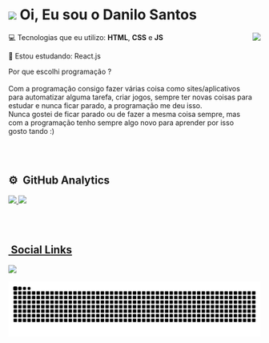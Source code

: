 <h1 align="left"><img src="https://raw.githubusercontent.com/kaueMarques/kaueMarques/master/hi.gif" height="30px"> Oi, Eu sou o Danilo Santos</h1>

<img align="right" height="300" src="https://raw.githubusercontent.com/MicaelliMedeiros/micaellimedeiros/master/image/computer-illustration.png"/>

💻 Tecnologias que eu utilizo: **HTML**, **CSS** e **JS**

🎯 Estou estudando: React.js

Por que escolhi programação ?
<br><br>
Com a programação consigo fazer várias coisa como sites/aplicativos para automatizar alguma tarefa, criar jogos, sempre ter novas coisas para estudar e nunca ficar parado,
a programação me deu isso.
<br>
Nunca gostei de ficar parado ou de fazer a mesma coisa sempre, mas com a programação tenho sempre algo novo para aprender por isso gosto tando :)


<br><br>

## ⚙️ &nbsp;GitHub Analytics
<div>
  <a href="https://github.com/DaniloSreis">
  <img height="176em" src="https://github-readme-stats.vercel.app/api?username=DaniloSreis&show_icons=true&theme=tokyonight&include_all_commits=true&count_private=true"/>
  <img height="178em" src="https://github-readme-stats.vercel.app/api/top-langs/?username=DaniloSreis&layout=compact&langs_count=7&theme=tokyonight"/>
</div>
 
<br><br>

  ## &nbsp;Social Links
  
  <div>
  <a href="https://www.linkedin.com/in/danilo-santos-a78885217/" target="_blank"><img src="https://img.shields.io/badge/-LinkedIn-%230077B5?style=for-the-badge&logo=linkedin&logoColor=white" target="_blank"></a>
  </div>
  
![Snake animation](https://github.com/DaniloSreis/DaniloSreis/blob/output/github-contribution-grid-snake.svg)
